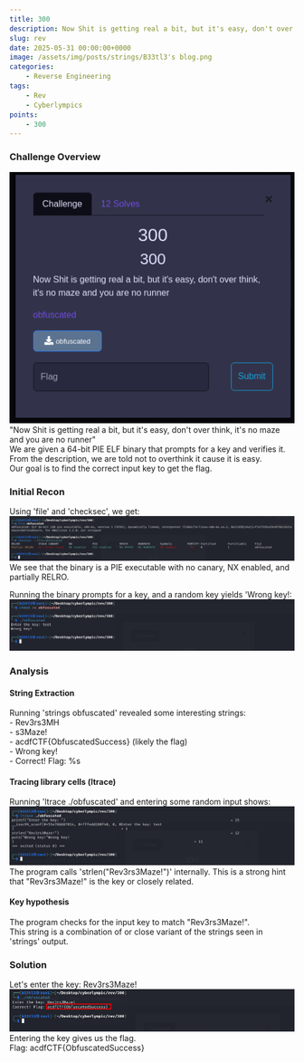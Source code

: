 ```yaml
---
title: 300
description: Now Shit is getting real a bit, but it's easy, don't over think, it's no maze and you are no runner
slug: rev
date: 2025-05-31 00:00:00+0000
image: /assets/img/posts/strings/B33tl3's blog.png
categories:
    - Reverse Engineering
tags:
    - Rev
    - Cyberlympics
points:
    - 300
---
```


### Challenge Overview
![Challenge](/assets/img/posts/300/300.png) <br>
"Now Shit is getting real a bit, but it's easy, don't over think, it's no maze and you are no runner" <br>
We are given a 64-bit PIE ELF binary that prompts for a key and verifies it. From the description, we are told not to overthink it cause it is easy. <br>
Our goal is to find the correct input key to get the flag.

### Initial Recon
Using 'file' and 'checksec', we get: <br>
![Challenge](/assets/img/posts/300/recon.png) <br>
We see that the binary is a PIE executable with no canary, NX enabled, and partially RELRO.

Running the binary prompts for a key, and a random key yields 'Wrong key!: <br>
![Challenge](/assets/img/posts/300/run.png)

### Analysis
#### String Extraction
Running 'strings obfuscated' revealed some interesting strings: <br>
    - Rev3rs3MH <br>
    - s3Maze! <br>
    - acdfCTF{ObfuscatedSuccess} (likely the flag) <br>
    - Wrong key! <br>
    - Correct! Flag: %s <br>

#### Tracing library cells (ltrace)
Running 'ltrace ./obfuscated' and entering some random input shows: <br>
![Challenge](/assets/img/posts/300/ltrace.png)
The program calls 'strlen("Rev3rs3Maze!")' internally. This is a strong hint that "Rev3rs3Maze!" is the key or closely related.

#### Key hypothesis
The program checks for the input key to match "Rev3rs3Maze!". <br>
This string is a combination of or close variant of the strings seen in 'strings' output.

### Solution
Let's enter the key: Rev3rs3Maze! <br>
![Challenge](/assets/img/posts/300/flag.png) 
Entering the key gives us the flag. <br>
Flag: acdfCTF{ObfuscatedSuccess}
